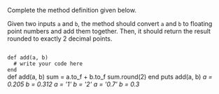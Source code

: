 Complete the method definition given below.

Given two inputs `a` and `b`, the method should convert `a` and `b` to floating point numbers and add them together. Then, it should return the result rounded to exactly 2 decimal points.

<codeblock language="ruby" type="exercise" testMode="multipleInput">
<code>
def add(a, b)
  # write your code here
end
</code>

<solution>
def add(a, b)
  sum = a.to_f + b.to_f
  sum.round(2)
end
</solution>

<testcases>
<caller>
puts add(a, b)
</caller>
<testcase>
<i>
a = 0.205
b = 0.312
</i>
</testcase>
<testcase>
<i>
a = '1'
b = '2'
</i>
</testcase>
<testcase>
<i>
a = '0.7'
b = 0.3
</i>
</testcase>
</testcases>
</codeblock>